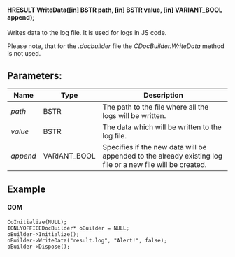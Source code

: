 #### HRESULT WriteData(\[in] BSTR path, \[in] BSTR value, \[in] VARIANT\_BOOL append);

Writes data to the log file. It is used for logs in JS code.

Please note, that for the *.docbuilder* file the *CDocBuilder.WriteData* method is not used.

## Parameters:

| Name     | Type          | Description                                                                                                |
| -------- | ------------- | ---------------------------------------------------------------------------------------------------------- |
| *path*   | BSTR          | The path to the file where all the logs will be written.                                                   |
| *value*  | BSTR          | The data which will be written to the log file.                                                            |
| *append* | VARIANT\_BOOL | Specifies if the new data will be appended to the already existing log file or a new file will be created. |

## Example

#### COM

```
CoInitialize(NULL);
IONLYOFFICEDocBuilder* oBuilder = NULL;
oBuilder->Initialize();
oBuilder->WriteData("result.log", "Alert!", false);
oBuilder->Dispose();
```
